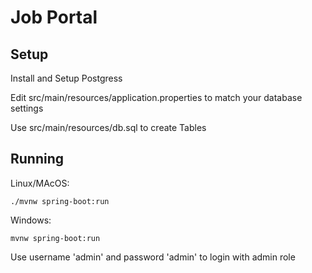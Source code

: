 # Job Portal



## Setup
Install and Setup Postgress

Edit src/main/resources/application.properties to match your database settings  

Use src/main/resources/db.sql to create Tables



## Running
Linux/MAcOS:
```
./mvnw spring-boot:run
```

Windows:
```
mvnw spring-boot:run
```



Use username 'admin' and password 'admin' to login with admin role

